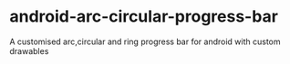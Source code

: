 # android-arc-circular-progress-bar
A customised arc,circular and ring progress bar for android with custom drawables
